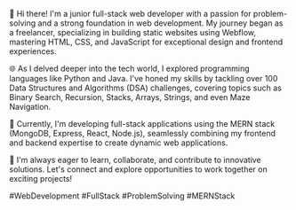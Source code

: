 👋 Hi there! I'm a junior full-stack web developer with a passion for problem-solving and a strong foundation in web development. My journey began as a freelancer, specializing in building static websites using Webflow, mastering HTML, CSS, and JavaScript for exceptional design and frontend experiences.

🌐 As I delved deeper into the tech world, I explored programming languages like Python and Java. I've honed my skills by tackling over 100 Data Structures and Algorithms (DSA) challenges, covering topics such as Binary Search, Recursion, Stacks, Arrays, Strings, and even Maze Navigation.

🚀 Currently, I'm developing full-stack applications using the MERN stack (MongoDB, Express, React, Node.js), seamlessly combining my frontend and backend expertise to create dynamic web applications.

🌟 I'm always eager to learn, collaborate, and contribute to innovative solutions. Let's connect and explore opportunities to work together on exciting projects!

#WebDevelopment #FullStack #ProblemSolving #MERNStack
